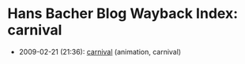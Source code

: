 # Hans Bacher Blog Wayback Index: carnival

* 2009-02-21 (21:36): [carnival](https://web.archive.org/web/https://one1more2time3.wordpress.com/2009/02/21/carnival/) (animation, carnival)
